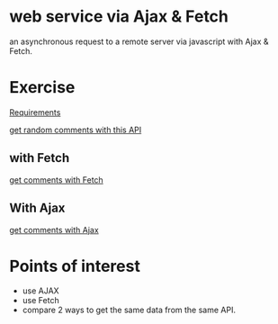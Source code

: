 # web service via Ajax & Fetch
an asynchronous request to a remote server via javascript with Ajax & Fetch.

# Exercise
[Requirements](https://github.com/becodeorg/CRL-Woods-3.21/tree/master/LearningPath/02.The-Hill/11.Javascript/02.Series-2/1.Ajax)

[get random comments with this API](https://thatsthespir.it/api)

## with Fetch
[get comments with Fetch](https://pierreweets.github.io/ajax-simple-web-service-request/index.html)

## With Ajax
[get comments with Ajax](https://pierreweets.github.io/ajax-simple-web-service-request/indexBis.html)


# Points of interest
* use AJAX
* use Fetch
* compare 2 ways to get the same data from the same API.


